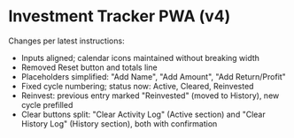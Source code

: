 # Investment Tracker PWA (v4)
Changes per latest instructions:
- Inputs aligned; calendar icons maintained without breaking width
- Removed Reset button and totals line
- Placeholders simplified: "Add Name", "Add Amount", "Add Return/Profit"
- Fixed cycle numbering; status now: Active, Cleared, Reinvested
- Reinvest: previous entry marked "Reinvested" (moved to History), new cycle prefilled
- Clear buttons split: "Clear Activity Log" (Active section) and "Clear History Log" (History section), both with confirmation
